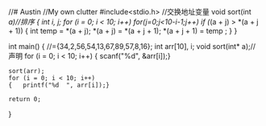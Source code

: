 //# Austin
//My own clutter
#include<stdio.h>
 //交换地址变量 
void sort(int *a)//排序 
{
	int i, j;
	for (i = 0; i < 10; i++)
		for(j=0;j<10-i-1;j++)
			if (*(a + j) > *(a + j + 1))
			{
				int temp = *(a + j);
				*(a + j) = *(a + j + 1);
				*(a + j + 1) = temp ;
			}
}
 
int main()
{
	//={34,2,56,54,13,67,89,57,8,16};
	int arr[10], i;
	void sort(int* a);//声明 
	for (i = 0; i < 10; i++)
	{	scanf("%d", &arr[i]);}
	
	sort(arr);
	for (i = 0; i < 10; i++)
	{	printf("%d  ", arr[i]);}
	
	return 0;
}
